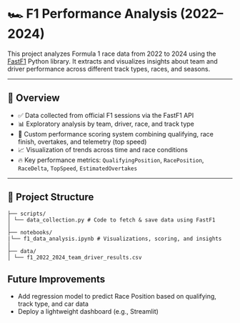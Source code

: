 # 🏎️ F1 Performance Analysis (2022–2024)

This project analyzes Formula 1 race data from 2022 to 2024 using the [FastF1](https://theoehrly.github.io/Fast-F1/) Python library. It extracts and visualizes insights about team and driver performance across different track types, races, and seasons.

---

## 📌 Overview

- ✅ Data collected from official F1 sessions via the FastF1 API
- 📊 Exploratory analysis by team, driver, race, and track type
- 🧮 Custom performance scoring system combining qualifying, race finish, overtakes, and telemetry (top speed)
- 📈 Visualization of trends across time and race conditions
- 🔥 Key performance metrics: `QualifyingPosition`, `RacePosition`, `RaceDelta`, `TopSpeed`, `EstimatedOvertakes`

---

## 📁 Project Structure
```
├── scripts/                                                                                                                                                                                    │ └── data_collection.py # Code to fetch & save data using FastF1                                                                                                                               │                                                                                                                                                                                               ├── notebooks/                                                                                                                                                                                  |└── f1_data_analysis.ipynb # Visualizations, scoring, and insights                                                                                                                             │                                                                                                                                                                                               ├── data/                                                                                                                                                                                       │ └── f1_2022_2024_team_driver_results.csv

```
## Future Improvements
- Add regression model to predict Race Position based on qualifying, track type, and car data
- Deploy a lightweight dashboard (e.g., Streamlit)
